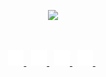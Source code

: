<p align="center">
    <a href="https://github.com/vanishedvan/">
        <img src="https://github-readme-streak-stats.herokuapp.com?user=ibrahimcaj&hide_border=true&background=0D1117&currStreakLabel=FFFFFF&sideLabels=FFFFFF&currStreakNum=FFFFFF&dates=FFFFFF&sideNums=FFFFFF&fire=FFFFFF&ring=FFFFFF&stroke=FFFFFFFF)](https://git.io/streak-stats" />
    </a>
</p>

&nbsp;

<p align="center">
    <a href="https://code.visualstudio.com/">
        <img src="./assets/icons/visualstudiocode.svg/" width="25px" />
    </a>
    &nbsp;
    <a href="https://www.nodejs.org/">
        <img src="./assets/icons/nodejs.svg/" width="25px" />
    </a>
    &nbsp;
    <a href="https://www.reactjs.org/">
        <img src="./assets/icons/react.svg/" width="25px" />
    </a>
    &nbsp;
    <a href="https://www.flutter.dev/">
        <img src="./assets/icons/flutter.svg/" width="25px" />
    </a>
    &nbsp;
</p>

&nbsp;

